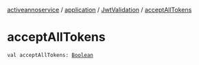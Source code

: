 [activeannoservice](../../index.md) / [application](../index.md) / [JwtValidation](index.md) / [acceptAllTokens](./accept-all-tokens.md)

# acceptAllTokens

`val acceptAllTokens: `[`Boolean`](https://kotlinlang.org/api/latest/jvm/stdlib/kotlin/-boolean/index.html)